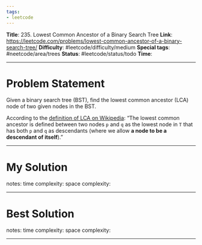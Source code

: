 ```yaml
---
tags:
- leetcode
---
```

**Title**: 235. Lowest Common Ancestor of a Binary Search Tree
**Link**: https://leetcode.com/problems/lowest-common-ancestor-of-a-binary-search-tree/
**Difficulty**: #leetcode/difficulty/medium 
**Special tags**: #neetcode/area/trees 
**Status**: #leetcode/status/todo 
**Time**: 

---
# Problem Statement
Given a binary search tree (BST), find the lowest common ancestor (LCA) node of two given nodes in the BST.

According to the [definition of LCA on Wikipedia](https://en.wikipedia.org/wiki/Lowest_common_ancestor): “The lowest common ancestor is defined between two nodes `p` and `q` as the lowest node in `T` that has both `p` and `q` as descendants (where we allow **a node to be a descendant of itself**).”

---
# My Solution

notes: 
time complexity: 
space complexity: 

---
# Best Solution

notes: 
time complexity: 
space complexity: 

---

